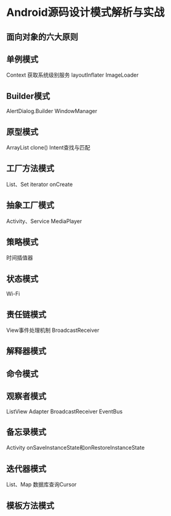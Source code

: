 # Android源码设计模式解析与实战

## 面向对象的六大原则

## 单例模式
Context 获取系统级别服务
layoutInflater
ImageLoader

## Builder模式
AlertDialog.Builder
WindowManager

## 原型模式
ArrayList clone()
Intent查找与匹配

## 工厂方法模式
List、Set   iterator
onCreate

## 抽象工厂模式
Activity、Service
MediaPlayer

## 策略模式
时间插值器

## 状态模式
Wi-Fi

## 责任链模式
View事件处理机制
BroadcastReceiver

## 解释器模式

## 命令模式

## 观察者模式
ListView Adapter
BroadcastReceiver
EventBus

## 备忘录模式
Activity onSaveInstanceState和onRestoreInstanceState

## 迭代器模式
List、Map
数据库查询Cursor

## 模板方法模式


